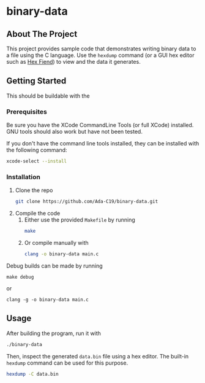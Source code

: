 # binary-data

## About The Project

This project provides sample code that demonstrates writing binary data to a file using the C language. Use the `hexdump` command (or a GUI hex editor such as [Hex Fiend](https://hexfiend.com/)) to view and the data it generates.

## Getting Started

This should be buildable with the 



### Prerequisites

Be sure you have the XCode CommandLine Tools (or full XCode) installed. GNU tools should also work but have not been tested.

If you don't have the command line tools installed, they can be installed with the following command:

```sh
xcode-select --install
```

### Installation

1. Clone the repo
   ```sh
   git clone https://github.com/Ada-C19/binary-data.git
   ```
2. Compile the code
   1. Either use the provided `Makefile` by running
      ```sh
      make
      ```
   2. Or compile manually with
      ```sh
      clang -o binary-data main.c
      ```

Debug builds can be made by running 
```
make debug
``` 
or 
```
clang -g -o binary-data main.c
```

## Usage

After building the program, run it with
   ```sh
   ./binary-data
   ```

Then, inspect the generated `data.bin` file using a hex editor. The built-in `hexdump` command can be used for this purpose.
```sh
hexdump -C data.bin
```
